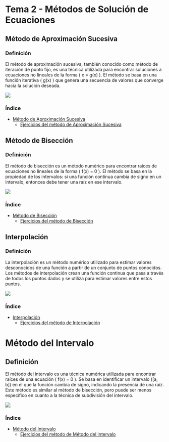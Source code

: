# Tema 2 - Métodos de Solución de Ecuaciones

## Método de Aproximación Sucesiva
### Definición
El método de aproximación sucesiva, también conocido como método de iteración de punto fijo, es una técnica utilizada para encontrar soluciones a ecuaciones no lineales de la forma \( x = g(x) \). El método se basa en una función iterativa \( g(x) \) que genera una secuencia de valores que converge hacia la solución deseada.

![](https://github.com/Mexta46/Metodos_Numericos_Tema4/blob/main/Imagenes/Imagenes_tema2/aprox.png)

### Índice
- [Método de Aproximación Sucesiva](Metodo_de_aproximacion_sucesiva/Metodo_de_aproximacion_sucesiva.md)
  - [Ejercicios del método de Aproximación Sucesiva](Metodo_de_aproximacion_sucesiva/Codigos)

## Método de Bisección
### Definición
El método de bisección es un método numérico para encontrar raíces de ecuaciones no lineales de la forma \( f(x) = 0 \). El método se basa en la propiedad de los intervalos: si una función continua cambia de signo en un intervalo, entonces debe tener una raíz en ese intervalo.

![](https://github.com/Mexta46/Metodos_Numericos_Tema4/blob/main/Imagenes/Imagenes_tema2/biseccion.png)

### Índice
- [Método de Bisección](Metodo_de_biseccion/Metodo_de_biseccion.md)
  - [Ejercicios del método de Bisección](Metodo_de_biseccion/Codigos)
 
## Interpolación
### Definición
La interpolación es un método numérico utilizado para estimar valores desconocidos de una función a partir de un conjunto de puntos conocidos. Los métodos de interpolación crean una función continua que pasa a través de todos los puntos dados y se utiliza para estimar valores entre estos puntos.

![](https://github.com/Mexta46/Metodos_Numericos_Tema4/blob/main/Imagenes/Imagenes_tema2/interpolacion.jpg)

### Índice
- [Interpolación](Metodo_de_interpolacion/Metodo_de_interpolacion.md)
  - [Ejercicios del método de Interpolación](Tema_2/Metodo_de_interpolacion/Codigos/Metodo_de_interpolacion)
 
# Método del Intervalo
## Definición
El método del intervalo es una técnica numérica utilizada para encontrar raíces de una ecuación \( f(x) = 0 \). Se basa en identificar un intervalo \([a, b]\) en el que la función cambia de signo, indicando la presencia de una raíz. Este método es similar al método de bisección, pero puede ser menos específico en cuanto a la técnica de subdivisión del intervalo.

![](https://github.com/Mexta46/Metodos_Numericos_Tema4/blob/main/Imagenes/Imagenes_tema2/intervalo.jpg)

### Índice
- [Método del Intervalo](Metodo_de_intervalo/Metodo_de_intervalo.md)
  - [Ejercicios del método de Método del Intervalo](Metodo_de_intervalo/Codigos/Metodo_de_intervalo)
